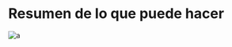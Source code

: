 # Resumen de lo que puede hacer

![a](https://drive.google.com/file/d/1FGjtS2N-TO9Yt9eLssUSH9kknTmRr-6_/view)
